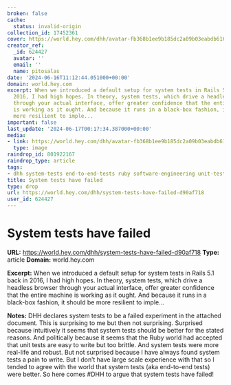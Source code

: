 ```yaml
---
broken: false
cache:
  status: invalid-origin
collection_id: 17452361
cover: https://world.hey.com/dhh/avatar-fb368b1ee9b185dc2a09b03eabdb61678dd55244
creator_ref:
  _id: 624427
  avatar: ''
  email: ''
  name: pitosalas
date: '2024-06-16T11:12:44.051000+00:00'
domain: world.hey.com
excerpt: When we introduced a default setup for system tests in Rails 5.1 back in
  2016, I had high hopes. In theory, system tests, which drive a headless browser
  through your actual interface, offer greater confidence that the entire machine
  is working as it ought. And because it runs in a black-box fashion, it should be
  more resilient to imple...
important: false
last_update: '2024-06-17T00:17:34.387000+00:00'
media:
- link: https://world.hey.com/dhh/avatar-fb368b1ee9b185dc2a09b03eabdb61678dd55244
  type: image
raindrop_id: 801922167
raindrop_type: article
tags:
- dhh system-tests end-to-end-tests ruby software-engineering unit-test
title: System tests have failed
type: drop
url: https://world.hey.com/dhh/system-tests-have-failed-d90af718
user_id: 624427
---
```


# System tests have failed

**URL:** https://world.hey.com/dhh/system-tests-have-failed-d90af718
**Type:** article
**Domain:** world.hey.com

**Excerpt:** When we introduced a default setup for system tests in Rails 5.1 back in 2016, I had high hopes. In theory, system tests, which drive a headless browser through your actual interface, offer greater confidence that the entire machine is working as it ought. And because it runs in a black-box fashion, it should be more resilient to imple...

**Notes:**
DHH declares system tests to be a failed experiment in the attached document. This is surprising to me but then not surprising. Surprised because intuitively it seems that system tests should be better for the stated reasons. And politically because it seems that the Ruby world had accepted that unit tests are easy to write but too brittle. And system tests were more real-life and robust. But not surprised because I have always found system tests a pain to write. But I don’t have large scale experience with that so I tended to agree with the world that system tests (aka end-to-end tests) were better. So here comes #DHH to argue that system tests have failed!
